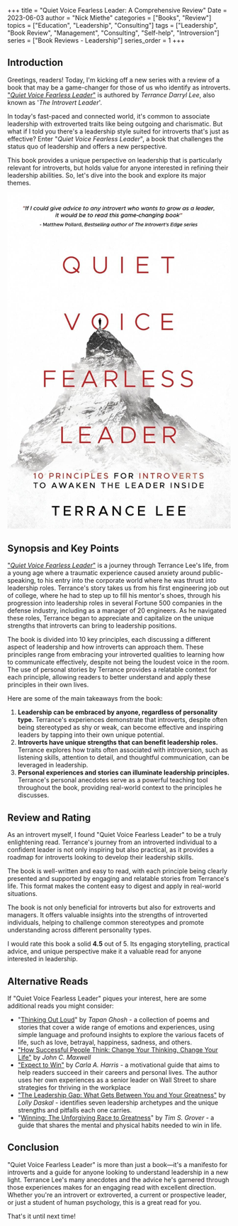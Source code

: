 +++
title = "Quiet Voice Fearless Leader: A Comprehensive Review"
Date = 2023-06-03
author = "Nick Miethe"
categories = ["Books", "Review"]
topics = ["Education", "Leadership", "Consulting"]
tags = ["Leadership", "Book Review", "Management", "Consulting", "Self-help", "Introversion"]
series = ["Book Reviews - Leadership"]
series_order = 1
+++

## Introduction

Greetings, readers! Today, I'm kicking off a new series with a review of a book that may be a game-changer for those of us who identify as introverts. ["*Quiet Voice Fearless Leader*"](https://www.amazon.com/Quiet-Voice-Fearless-Leader-Principles/dp/1737000717?crid=2F62A6RE76C56&keywords=Quiet+Voice+Fearless+Leader&qid=1685991208&sprefix=quiet+voice+fearless+leader%2Caps%2C95&sr=8-1&linkCode=ll1&tag=miethe-20&linkId=85c789ac8597a05ef6b922aa570ceff6&language=en_US&ref_=as_li_ss_tl) is authored by *Terrance Darryl Lee*, also known as '*The Introvert Leader*'.

In today's fast-paced and connected world, it's common to associate leadership with extroverted traits like being outgoing and charismatic. But what if I told you there's a leadership style suited for introverts that's just as effective? Enter "*Quiet Voice Fearless Leader*", a book that challenges the status quo of leadership and offers a new perspective.

This book provides a unique perspective on leadership that is particularly relevant for introverts, but holds value for anyone interested in refining their leadership abilities. So, let's dive into the book and explore its major themes.

![](quiet-voice.jpeg)

## Synopsis and Key Points

["*Quiet Voice Fearless Leader*"](https://www.amazon.com/Quiet-Voice-Fearless-Leader-Principles/dp/1737000717?crid=2F62A6RE76C56&keywords=Quiet+Voice+Fearless+Leader&qid=1685991208&sprefix=quiet+voice+fearless+leader%2Caps%2C95&sr=8-1&linkCode=ll1&tag=miethe-20&linkId=85c789ac8597a05ef6b922aa570ceff6&language=en_US&ref_=as_li_ss_tl) is a journey through Terrance Lee's life, from a young age where a traumatic experience caused anxiety around public-speaking, to his entry into the corporate world where he was thrust into leadership roles. Terrance's story takes us from his first engineering job out of college, where he had to step up to fill his mentor's shoes, through his progression into leadership roles in several Fortune 500 companies in the defense industry, including as a manager of 20 engineers. As he navigated these roles, Terrance began to appreciate and capitalize on the unique strengths that introverts can bring to leadership positions.

The book is divided into 10 key principles, each discussing a different aspect of leadership and how introverts can approach them. These principles range from embracing your introverted qualities to learning how to communicate effectively, despite not being the loudest voice in the room. The use of personal stories by Terrance provides a relatable context for each principle, allowing readers to better understand and apply these principles in their own lives.

Here are some of the main takeaways from the book:

1. **Leadership can be embraced by anyone, regardless of personality type.** Terrance's experiences demonstrate that introverts, despite often being stereotyped as shy or weak, can become effective and inspiring leaders by tapping into their own unique potential.
2. **Introverts have unique strengths that can benefit leadership roles.** Terrance explores how traits often associated with introversion, such as listening skills, attention to detail, and thoughtful communication, can be leveraged in leadership.
3. **Personal experiences and stories can illuminate leadership principles.** Terrance's personal anecdotes serve as a powerful teaching tool throughout the book, providing real-world context to the principles he discusses.

## Review and Rating

As an introvert myself, I found "Quiet Voice Fearless Leader" to be a truly enlightening read. Terrance's journey from an introverted individual to a confident leader is not only inspiring but also practical, as it provides a roadmap for introverts looking to develop their leadership skills.

The book is well-written and easy to read, with each principle being clearly presented and supported by engaging and relatable stories from Terrance's life. This format makes the content easy to digest and apply in real-world situations.

The book is not only beneficial for introverts but also for extroverts and managers. It offers valuable insights into the strengths of introverted individuals, helping to challenge common stereotypes and promote understanding across different personality types.

I would rate this book a solid **4.5** out of 5. Its engaging storytelling, practical advice, and unique perspective make it a valuable read for anyone interested in leadership.

## Alternative Reads

If "Quiet Voice Fearless Leader" piques your interest, here are some additional reads you might consider:

* "[Thinking Out Loud](https://www.amazon.com/Thinking-Out-Loud-Keeping-Nothing-ebook/dp/B09L7ZRY9P?&linkCode=ll1&tag=miethe-20&linkId=fe386c6594ec84a2e16586744bd8fe97&language=en_US&ref_=as_li_ss_tl)" by *Tapan Ghosh* - a collection of poems and stories that cover a wide range of emotions and experiences, using simple language and profound insights to explore the various facets of life, such as love, betrayal, happiness, sadness, and others.
* ["How Successful People Think: Change Your Thinking, Change Your Life"](https://www.amazon.com/How-Successful-People-Think-Thinking/dp/9350098768?_encoding=UTF8&qid=1685991052&sr=1-1&linkCode=ll1&tag=miethe-20&linkId=cf286d53dd93fd24c5c7f649309aaee6&language=en_US&ref_=as_li_ss_tl) by *John C. Maxwell*
* ["Expect to Win"](https://www.amazon.com/Expect-Win-Strategies-Thriving-Workplace/dp/0452295904?_encoding=UTF8&qid=1685991092&sr=8-1&linkCode=ll1&tag=miethe-20&linkId=0058b365c2e5c26a341cc3a6b6ad7d1a&language=en_US&ref_=as_li_ss_tl) by *Carla A. Harris* - a motivational guide that aims to help readers succeed in their careers and personal lives. The author uses her own experiences as a senior leader on Wall Street to share strategies for thriving in the workplace
* ["The Leadership Gap: What Gets Between You and Your Greatness"](https://www.amazon.com/Leadership-Gap-What-Between-Greatness/dp/1101981350?_encoding=UTF8&qid=1685991126&sr=8-1&linkCode=ll1&tag=miethe-20&linkId=397e3eb743ee46c22713b33db3e461ce&language=en_US&ref_=as_li_ss_tl) by *Lolly Daskal* - identifies seven leadership archetypes and the unique strengths and pitfalls each one carries.
* "[Winning: The Unforgiving Race to Greatness](https://amzn.to/3qnAgU5)" by *Tim S. Grover* - a guide that shares the mental and physical habits needed to win in life.

## Conclusion

"Quiet Voice Fearless Leader" is more than just a book—it's a manifesto for introverts and a guide for anyone looking to understand leadership in a new light. Terrance Lee's many anecdotes and the advice he's garnered through those experiences makes for an engaging read with excellent direction. Whether you're an introvert or extroverted, a current or prospective leader, or just a student of human psychology, this is a great read for you.

That's it until next time!

